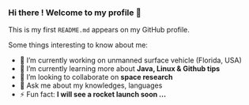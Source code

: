 ### Hi there ! Welcome to my profile 👋

This is my first `README.md` appears on my GitHub profile.

Some things interesting to know about me:

- 🔭 I’m currently working on unmanned surface vehicle (Florida, USA)
- 🌱 I’m currently learning more about **Java, Linux & Github tips**
- 👯 I’m looking to collaborate on **space research**
- 💬 Ask me about my knowledges, languages
- ⚡ Fun fact: **I will see a rocket launch soon ...**
